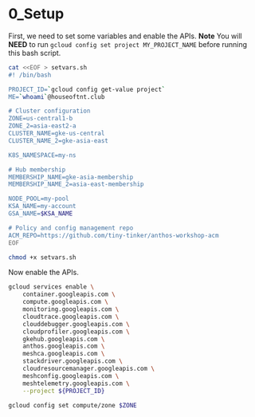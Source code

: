 # 0_Setup

First, we need to set some variables and enable the APIs. 
**Note** You will **NEED** to run `gcloud config set project MY_PROJECT_NAME` before running this bash script. 

```bash
cat <<EOF > setvars.sh
#! /bin/bash

PROJECT_ID=`gcloud config get-value project`
ME=`whoami`@houseoftnt.club

# Cluster configuration
ZONE=us-central1-b
ZONE_2=asia-east2-a
CLUSTER_NAME=gke-us-central
CLUSTER_NAME_2=gke-asia-east

K8S_NAMESPACE=my-ns

# Hub membership
MEMBERSHIP_NAME=gke-asia-membership
MEMBERSHIP_NAME_2=asia-east-membership

NODE_POOL=my-pool
KSA_NAME=my-account
GSA_NAME=$KSA_NAME

# Policy and config management repo
ACM_REPO=https://github.com/tiny-tinker/anthos-workshop-acm
EOF

chmod +x setvars.sh
```


Now enable the APIs.

```bash
gcloud services enable \
    container.googleapis.com \
    compute.googleapis.com \
    monitoring.googleapis.com \
    cloudtrace.googleapis.com \
    clouddebugger.googleapis.com \
    cloudprofiler.googleapis.com \
    gkehub.googleapis.com \
    anthos.googleapis.com \
    meshca.googleapis.com \
    stackdriver.googleapis.com \
    cloudresourcemanager.googleapis.com \
    meshconfig.googleapis.com \
    meshtelemetry.googleapis.com \
    --project ${PROJECT_ID}

gcloud config set compute/zone $ZONE

```





